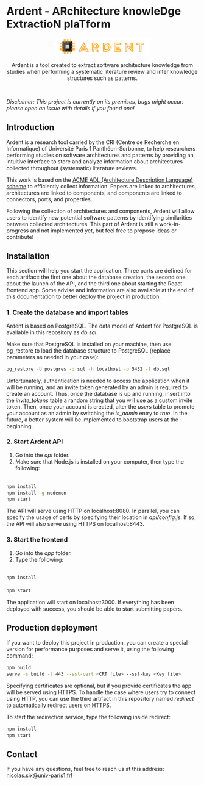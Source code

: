# Ardent - ARchitecture knowleDge ExtractioN plaTform

<div align="center">
  <img style="max-width: 50%; max-height: 50%;"src="app/public/static/ardent.png" />
  <p>
    Ardent is a tool created to extract software architecture knowledge from studies when performing a systematic literature review and infer knowledge structures such as patterns.
  </p>
  <br/>
</div> 

*Disclaimer: This project is currently on its premises, bugs might occur: please open an Issue with details if you found one!*

## Introduction 

Ardent is a research tool carried by the CRI (Centre de Recherche en Informatique) of Université Paris 1 Panthéon-Sorbonne, to help researchers performing studies on software architectures and patterns by providing an intuitive interface to store and analyze information about architectures collected throughout (systematic) literature reviews. 

This work is based on the [ACME ADL (Architecture Description Language) scheme](https://dl.acm.org/doi/abs/10.1145/1925805.1925814) to efficiently collect information. Papers are linked to architectures, architectures are linked to components, and components are linked to connectors, ports, and properties.

Following the collection of architectures and components, Ardent will allow users to identify new potential software patterns by identifying similarities between collected architectures. This part of Ardent is still a work-in-progress and not implemented yet, but feel free to propose ideas or contribute!

## Installation

This section will help you start the application. Three parts are defined for each artifact: the first one about the database creation, the second one about the launch of the API, and the third one about starting the React frontend app. Some advise and information are also available at the end of this documentation to better deploy the project in production.

### 1. Create the database and import tables

Ardent is based on PostgreSQL. The data model of Ardent for PostgreSQL is available in this repository as _db.sql_. 

Make sure that PostgreSQL is installed on your machine, then use pg_restore to load the database structure to PostgreSQL (replace parameters as needed in your case):

```bash
pg_restore -U postgres -d sql -h localhost -p 5432 -f db.sql
```

Unfortunately, authentication is needed to access the application when it will be running, and an invite token generated by an admin is required to create an account. Thus, once the database is up and running, insert into the _invite_tokens_ table a random string that you will use as a custom invite token. 
Then, once your account is created, alter the _users_ table to promote your account as an admin by switching the _is_admin_ entry to _true_. In the future, a better system will be implemented to bootstrap users at the beginning.

### 2. Start Ardent API
1. Go into the _api_ folder.
2. Make sure that Node.js is installed on your computer, then type the following: 


```bash

npm install
npm install -g nodemon
npm start

```

The API will serve using HTTP on localhost:8080. In parallel, you can specify the usage of certs by specifying their location in _api/config.js_. If so, the API will also serve using HTTPS on localhost:8443.

### 3. Start the frontend
1. Go into the _app_ folder.
2. Type the following: 


```bash

npm install

npm start

```
The application will start on localhost:3000. If everything has been deployed with success, you should be able to start submitting papers.

## Production deployment

If you want to deploy this project in production, you can create a special version for performance purposes and serve it, using the following command:

```bash
npm build
serve -s build -l 443 --ssl-cert <CRT file> --ssl-key <Key file>
```

Specifying certificates are optional, but if you provide certificates the app will be served using HTTPS. To handle the case where users try to connect using HTTP, you can use the third artifact in this repository named _redirect_ to automatically redirect users on HTTPS. 

To start the redirection service, type the following inside redirect:

```bash
npm install
npm start
```

## Contact

If you have any questions, feel free to reach us at this address: nicolas.six@univ-paris1.fr!
